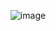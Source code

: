 <div align="center">

![image]([img]https://itazuraneko.neocities.org/background/itazuranekoanimated.png[/img])

</div>
